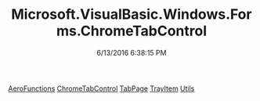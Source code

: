 ﻿---
title: Microsoft.VisualBasic.Windows.Forms.ChromeTabControl
date: 6/13/2016 6:38:15 PM
---

[AeroFunctions](T-Microsoft.VisualBasic.Windows.Forms.ChromeTabControl.AeroFunctions.html)
[ChromeTabControl](T-Microsoft.VisualBasic.Windows.Forms.ChromeTabControl.ChromeTabControl.html)
[TabPage](T-Microsoft.VisualBasic.Windows.Forms.ChromeTabControl.TabPage.html)
[TrayItem](T-Microsoft.VisualBasic.Windows.Forms.ChromeTabControl.TrayItem.html)
[Utils](T-Microsoft.VisualBasic.Windows.Forms.ChromeTabControl.Utils.html)
